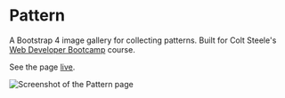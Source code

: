 # Pattern

A Bootstrap 4 image gallery for collecting patterns. Built for Colt Steele's [Web Developer Bootcamp](https://www.udemy.com/the-web-developer-bootcamp/) course.

See the page [live](https://gk-hynes.github.io/pattern-project/).

![Screenshot of the Pattern page](https://res.cloudinary.com/gerhynes/image/upload/q_auto/v1540726270/Screenshot_2018-10-28_Pattern_jldfm6.png)
